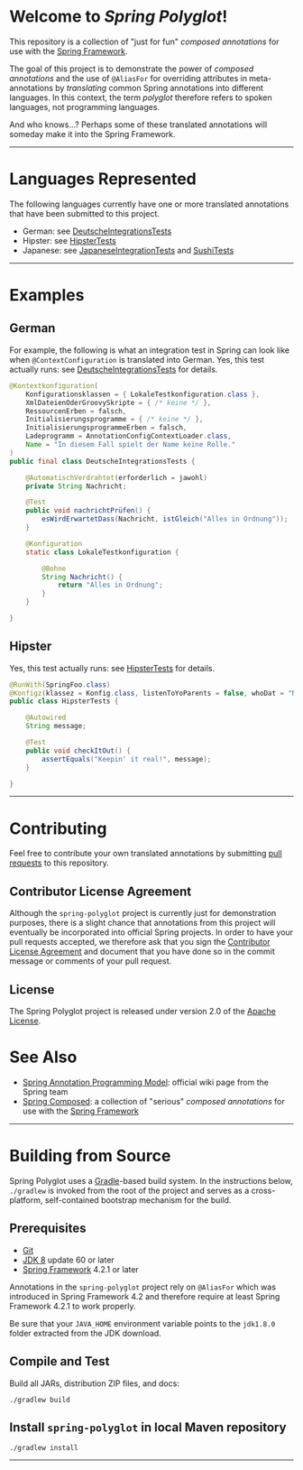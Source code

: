 # Welcome to _Spring Polyglot_!

This repository is a collection of "just for fun" _composed annotations_
for use with the [Spring Framework][].

The goal of this project is to demonstrate the power of _composed annotations_
and the use of `@AliasFor` for overriding attributes in meta-annotations by
_translating_ common Spring annotations into different languages. In this
context, the term _polyglot_ therefore refers to spoken languages, not
programming languages.

And who knows...? Perhaps some of these translated annotations will someday
make it into the Spring Framework.

----

# Languages Represented

The following languages currently have one or more translated annotations
that have been submitted to this project.

- German: see [DeutscheIntegrationsTests][]
- Hipster: see [HipsterTests][]
- Japanese: see [JapaneseIntegrationTests][] and [SushiTests][]

----

# Examples

## German

For example, the following is what an integration test in Spring can look
like when `@ContextConfiguration` is translated into German. Yes, this
test actually runs: see [DeutscheIntegrationsTests][] for details.

```java
@Kontextkonfiguration(
	Konfigurationsklassen = { LokaleTestkonfiguration.class },
	XmlDateienOderGroovySkripte = { /* keine */ },
	RessourcenErben = falsch,
	Initialisierungsprogramme = { /* keine */ },
	InitialisierungsprogrammeErben = falsch,
	Ladeprogramm = AnnotationConfigContextLoader.class,
	Name = "In diesem Fall spielt der Name keine Rolle."
)
public final class DeutscheIntegrationsTests {

	@AutomatischVerdrahtet(erforderlich = jawohl)
	private String Nachricht;

	@Test
	public void nachrichtPrüfen() {
		esWirdErwartetDass(Nachricht, istGleich("Alles in Ordnung"));
	}

	@Konfiguration
	static class LokaleTestkonfiguration {

		@Bohne
		String Nachricht() {
			return "Alles in Ordnung";
		}
	}

}
```

## Hipster

Yes, this test actually runs: see [HipsterTests][] for details.

```java
@RunWith(SpringFoo.class)
@Konfigz(klassez = Konfig.class, listenToYoParents = false, whoDat = "Not I said the fly")
public class HipsterTests {

	@Autowired
	String message;

	@Test
	public void checkItOut() {
		assertEquals("Keepin' it real!", message);
	}

}
```

----

# Contributing

Feel free to contribute your own translated annotations by submitting
[pull requests][] to this repository.

## Contributor License Agreement

Although the `spring-polyglot` project is currently just for demonstration purposes,
there is a slight chance that annotations from this project will eventually be
incorporated into official Spring projects. In order to have your pull requests
accepted, we therefore ask that you sign the [Contributor License Agreement][] and
document that you have done so in the commit message or comments of your pull request.

## License
The Spring Polyglot project is released under version 2.0 of the [Apache License][].

# See Also

- [Spring Annotation Programming Model][]: official wiki page from the Spring team
- [Spring Composed][]: a collection of "serious" _composed annotations_
for use with the [Spring Framework][]

----

# Building from Source

Spring Polyglot uses a [Gradle][]-based build system. In the instructions
below, `./gradlew` is invoked from the root of the project and serves as
a cross-platform, self-contained bootstrap mechanism for the build.

## Prerequisites

- [Git][]
- [JDK 8][JDK8] update 60 or later
- [Spring Framework][] 4.2.1 or later

Annotations in the `spring-polyglot` project rely on `@AliasFor` which
was introduced in Spring Framework 4.2 and therefore require at least Spring
Framework 4.2.1 to work properly. 

Be sure that your `JAVA_HOME` environment variable points to the `jdk1.8.0` folder
extracted from the JDK download.

## Compile and Test

Build all JARs, distribution ZIP files, and docs:

`./gradlew build`

## Install `spring-polyglot` in local Maven repository

`./gradlew install`

----

[Apache License]: http://www.apache.org/licenses/LICENSE-2.0
[Gradle]: http://gradle.org
[Git]: http://help.github.com/set-up-git-redirect
[JDK8]: http://www.oracle.com/technetwork/java/javase/downloads
[Spring Framework]: http://projects.spring.io/spring-framework/
[Spring Annotation Programming Model]: https://github.com/spring-projects/spring-framework/wiki/Spring-Annotation-Programming-Model
[Spring Composed]: https://github.com/sbrannen/spring-composed
[pull requests]: http://help.github.com/send-pull-requests
[Contributor License Agreement]: https://github.com/spring-projects/spring-framework/blob/master/CONTRIBUTING.md#sign-the-contributor-license-agreement

[HipsterTests]: https://github.com/sbrannen/spring-polyglot/blob/master/src/test/java/org/springframework/polyglot/hipster/HipsterTests.java
[DeutscheIntegrationsTests]: https://github.com/sbrannen/spring-polyglot/blob/master/src/test/java/org/springframework/polyglot/de/DeutscheIntegrationsTests.java
[JapaneseIntegrationTests]: https://github.com/sbrannen/spring-polyglot/blob/master/src/test/java/org/springframework/polyglot/ja/JapaneseIntegrationTests.java
[SushiTests]: https://github.com/sbrannen/spring-polyglot/blob/master/src/test/java/org/springframework/polyglot/ja/SushiTests.java

